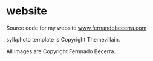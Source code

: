 # website
Source code for my website www.fernandobecerra.com

sylkphoto template is Copyright Themevillain.

All images are Copyright Fernnado Becerra.
